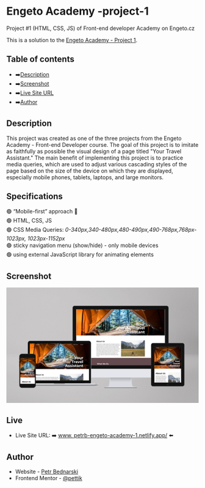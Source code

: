# Engeto Academy -project-1

Project #1 (HTML, CSS, JS) of Front-end developer Academy on Engeto.cz

This is a solution to the [Engeto Academy - Project 1](https://engeto.cz/webova-akademie/).

## Table of contents

- ➡️[Description](#description)
- ➡️[Screenshot](#screenshot)
- ➡️[Live Site URL](#live)
- ➡️[Author](#author)

## Description

This project was created as one of the three projects from the Engeto Academy - Front-end Developer course. The goal of this project is to imitate as faithfully as possible the visual design of a page titled "Your Travel Assistant." The main benefit of implementing this project is to practice media queries, which are used to adjust various cascading styles of the page based on the size of the device on which they are displayed, especially mobile phones, tablets, laptops, and large monitors.

## Specifications

🟢 “Mobile-first” approach 📲 <br>
🟢 HTML, CSS, JS <br>
🟢 CSS Media Queries: <i>0-340px,340-480px,480-490px,490-768px,768px-1023px, 1023px-1152px</i> <br>
🟢 sticky navigation menu (show/hide) - only mobile devices<br>
🟢 using external JavaScript library for animating elements <br>

## Screenshot

<img src="design/design-preview.jpg" alt="Engeto Project 1">

## Live

- Live Site URL: ➡️ [www. petrb-engeto-academy-1.netlify.app/](https://petrb-engeto-academy-1.netlify.app) ⬅️

## Author

- Website - [Petr Bednarski](https://github.com/pettik)
- Frontend Mentor - [@pettik](https://www.frontendmentor.io/profile/pettik)

